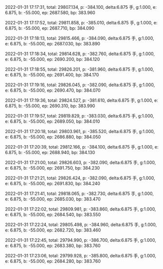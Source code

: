 2022-01-31 17:17:31, total: 29807.134, p: -384.100, delta:6.875 手, g:1.000, e: 6.875, b: -55.000, ep: 2687.580, bp: 383.960

2022-01-31 17:17:52, total: 29811.858, p: -385.010, delta:6.875 手, g:1.000, e: 6.875, b: -55.000, ep: 2687.710, bp: 384.090

2022-01-31 17:18:13, total: 29815.466, p: -384.090, delta:6.875 手, g:1.000, e: 6.875, b: -55.000, ep: 2687.030, bp: 383.890

2022-01-31 17:18:34, total: 29814.628, p: -382.760, delta:6.875 手, g:1.000, e: 6.875, b: -55.000, ep: 2690.200, bp: 384.120

2022-01-31 17:18:55, total: 29826.201, p: -381.960, delta:6.875 手, g:1.000, e: 6.875, b: -55.000, ep: 2691.400, bp: 384.170

2022-01-31 17:19:16, total: 29826.045, p: -382.090, delta:6.875 手, g:1.000, e: 6.875, b: -55.000, ep: 2690.470, bp: 384.070

2022-01-31 17:19:36, total: 29824.527, p: -381.610, delta:6.875 手, g:1.000, e: 6.875, b: -55.000, ep: 2690.310, bp: 383.990

2022-01-31 17:19:57, total: 29819.829, p: -383.030, delta:6.875 手, g:1.000, e: 6.875, b: -55.000, ep: 2689.050, bp: 384.010

2022-01-31 17:20:18, total: 29803.961, p: -385.520, delta:6.875 手, g:1.000, e: 6.875, b: -55.000, ep: 2686.880, bp: 384.050

2022-01-31 17:20:39, total: 29812.166, p: -384.100, delta:6.875 手, g:1.000, e: 6.875, b: -55.000, ep: 2688.940, bp: 384.130

2022-01-31 17:21:00, total: 29826.603, p: -382.090, delta:6.875 手, g:1.000, e: 6.875, b: -55.000, ep: 2691.750, bp: 384.230

2022-01-31 17:21:21, total: 29826.424, p: -382.090, delta:6.875 手, g:1.000, e: 6.875, b: -55.000, ep: 2691.830, bp: 384.240

2022-01-31 17:21:41, total: 29818.065, p: -382.730, delta:6.875 手, g:1.000, e: 6.875, b: -55.000, ep: 2685.030, bp: 383.470

2022-01-31 17:22:02, total: 29809.981, p: -383.860, delta:6.875 手, g:1.000, e: 6.875, b: -55.000, ep: 2684.540, bp: 383.550

2022-01-31 17:22:24, total: 29805.498, p: -384.960, delta:6.875 手, g:1.000, e: 6.875, b: -55.000, ep: 2682.720, bp: 383.460

2022-01-31 17:22:45, total: 29794.990, p: -386.700, delta:6.875 手, g:1.000, e: 6.875, b: -55.000, ep: 2683.380, bp: 383.760

2022-01-31 17:23:06, total: 29799.928, p: -385.800, delta:6.875 手, g:1.000, e: 6.875, b: -55.000, ep: 2684.280, bp: 383.760